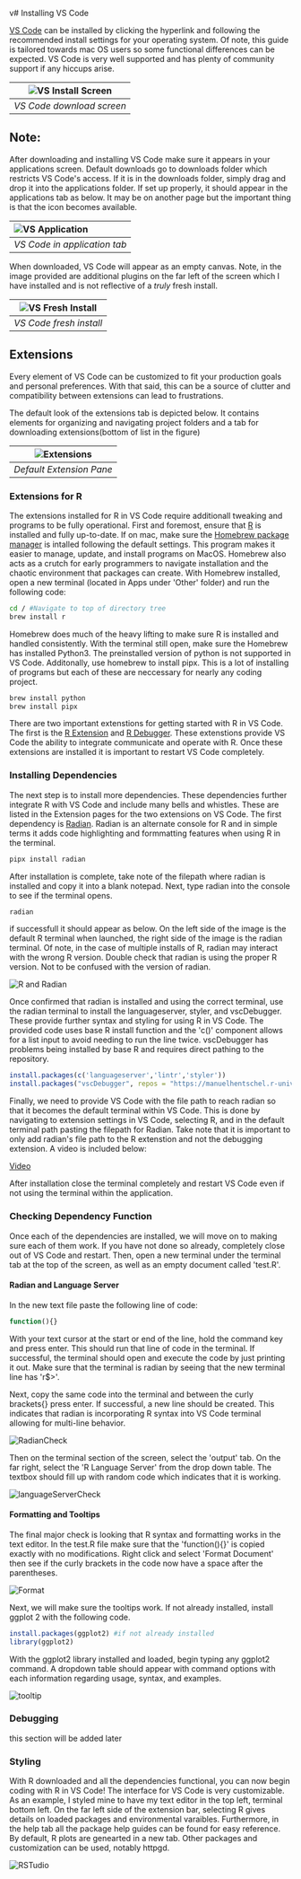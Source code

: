 v# Installing VS Code

[VS Code](https://code.visualstudio.com/) can be installed by clicking the hyperlink and following the recommended install settings for your operating system. Of note, this guide is tailored towards mac OS users so some functional differences can be expected. VS Code is very well supported and has plenty of community support if any hiccups arise.

![VS Install Screen](./.images/VSInstall.png) |
:--:|
 *VS Code download screen*|

## **Note:**

After downloading and installing VS Code make sure it appears in your applications screen. Default downloads go to downloads folder which restricts VS Code's access. If it is in the downloads folder, simply drag and drop it into the applications folder. If set up properly, it should appear in the applications tab as below. It may be on another page but the important thing is that the icon becomes available.

![VS Application](./.images/VSapplication.png) |
:--|
*VS Code in application tab*|

When downloaded, VS Code will appear as an empty canvas. Note, in the image provided are additional plugins on the far left of the screen which I have installed and is not reflective of a *truly* fresh install.

![VS Fresh Install](./.images/VSFresh.png) |
:--:|
*VS Code fresh install*|

## Extensions

Every element of VS Code can be customized to fit your production goals and personal preferences. With that said, this can be a source of clutter and compatibility between extensions can lead to frustrations.

The default look of the extensions tab is depicted below. It contains elements for organizing and navigating project folders and a tab for downloading extensions(bottom of list in the figure)

![Extensions](./.images/VSExtentions.png)|
:--:|
*Default Extension Pane* |

### Extensions for R

The extensions installed for R in VS Code require additionall tweaking and programs to be fully operational. First and foremost, ensure that [R](https://www.r-project.org/) is installed and fully up-to-date. If on mac, make sure the [Homebrew package manager](https://brew.sh/) is intalled following the default settings. This program makes it easier to manage, update, and install programs on MacOS. Homebrew also acts as a crutch for early programmers to navigate installation and the chaotic environment that packages can create. With Homebrew installed, open a new terminal (located in Apps under 'Other' folder) and run the following code:

``` bash
cd / #Navigate to top of directory tree
brew install r
```

Homebrew does much of the heavy lifting to make sure R is installed and handled consistently. With the terminal still open, make sure the Homebrew has installed Python3. The preinstalled version of python is not supported in VS Code. Additonally, use homebrew to install pipx. This is a lot of installing of programs but each of these are neccessary for nearly any coding project.

```bash
brew install python
brew install pipx
```

There are two important extenstions for getting started with R in VS Code. The first is the [R Extension](https://marketplace.visualstudio.com/items?itemName=REditorSupport.r) and [R Debugger](https://marketplace.visualstudio.com/items?itemName=RDebugger.r-debugger). These extenstions provide VS Code the ability to integrate communicate and operate with R. Once these extensions are installed it is important to restart VS Code completely.

### Installing Dependencies

The next step is to install more dependencies. These dependencies further integrate R with VS Code and include many bells and whistles. These are listed in the Extension pages for the two extensions on VS Code. The first dependency is [Radian](https://github.com/randy3k/radian?tab=readme-ov-file). Radian is an alternate console for R and in simple terms it adds code highlighting and formmatting features when using R in the terminal.

```bash
pipx install radian
```

After installation is complete, take note of the filepath where radian is installed and copy it into a blank notepad. Next, type radian into the console to see if the terminal opens.

```bash
radian
```

if successfull it should appear as below. On the left side of the image is the default R terminal when launched, the right side of the image is the radian terminal. Of note, in the case of multiple installs of R, radian may interact with the wrong R version. Double check that radian is using the proper R version. Not to be confused with the version of radian.

![R and Radian](./.images/RTerminals.png)

Once confirmed that radian is installed and using the correct terminal, use the radian terminal to install the languageserver, styler, and vscDebugger. These provide further syntax and styling for using R in VS Code. The provided code uses base R install function and the 'c()' component allows for a list input to avoid needing to run the line twice. vscDebugger has problems being installed by base R and requires direct pathing to the repository.

```R
install.packages(c('languageserver','lintr','styler'))
install.packages("vscDebugger", repos = "https://manuelhentschel.r-universe.dev")

```

Finally, we need to provide VS Code with the file path to reach radian so that it becomes the default terminal within VS Code. This is done by navigating to extension settings in VS Code, selecting R, and in the default terminal path pasting the filepath for Radian. Take note that it is important to only add radian's file path to the R extenstion and not the debugging extension. A video is included below:

[Video](./.images/RadianTerminal.mp4)

After installation close the terminal completely and restart VS Code even if not using the terminal within the application.

### Checking Dependency Function

Once each of the dependencies are installed, we will move on to making sure each of them work. If you have not done so already, completely close out of VS Code and restart. Then, open a new terminal under the terminal tab at the top of the screen, as well as an empty document called 'test.R'.

#### Radian and Language Server

In the new text file paste the following line of code:

```R
function(){}
```

With your text cursor at the start or end of the line, hold the command key and press enter. This should run that line of code in the terminal. If successful, the terminal should open and execute the code by just printing it out. Make sure that the terminal is radian by seeing that the new terminal line has 'r$>'.

Next, copy the same code into the terminal and between the curly brackets{} press enter. If successful, a new line should be created. This indicates that radian is incorporating R syntax into VS Code terminal allowing for multi-line behavior.

![RadianCheck](./.images/radianCheck.png)

Then on the terminal section of the screen, select the 'output' tab. On the far right, select the 'R Language Server' from the drop down table. The textbox should fill up with random code which indicates that it is working.

![languageServerCheck](./.images/languageserveroutputCheck.png)

#### Formatting and Tooltips

The final major check is looking that R syntax and formatting works in the text editor. In the test.R file make sure that the 'function(){}' is copied exactly with no modifications. Right click and select 'Format Document' then see if the curly brackets in the code now have a space after the parentheses.

![Format](./.images/FormatCheck.png)

Next, we will make sure the tooltips work. If not already installed, install ggplot 2 with the following code.

```R
install.packages(ggplot2) #if not already installed
library(ggplot2)
```

With the ggplot2 library installed and loaded, begin typing any ggplot2 command. A dropdown table should appear with command options with each information regarding usage, syntax, and examples.

![tooltip](./.images/tooltipCheck.png)

### Debugging

this section will be added later

### Styling

With R downloaded and all the dependencies functional, you can now begin coding with R in VS Code! The interface for VS Code is very customizable. As an example, I styled mine to have my text editor in the top left, terminal bottom left. On the far left side of the extension bar, selecting R gives details on loaded packages and environmental varaibles. Furthermore, in the help tab all the package help guides can be found for easy reference. By default, R plots are genearted in a new tab. Other packages and customization can be used, notably httpgd.

![RSTudio](./.images/rstudioVibe.png)